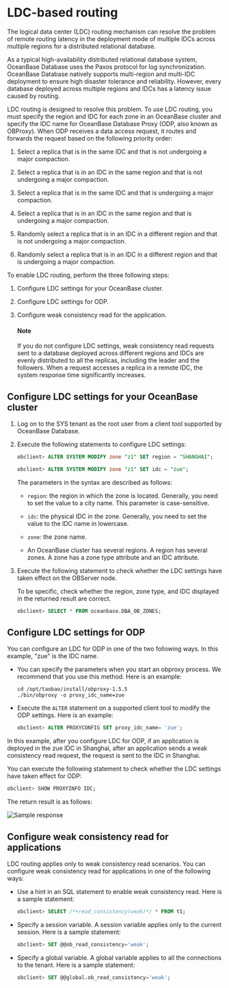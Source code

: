 # LDC-based routing

The logical data center (LDC) routing mechanism can resolve the problem of remote routing latency in the deployment mode of multiple IDCs across multiple regions for a distributed relational database.

As a typical high-availability distributed relational database system, OceanBase Database uses the Paxos protocol for log synchronization. OceanBase Database natively supports multi-region and multi-IDC deployment to ensure high disaster tolerance and reliability. However, every database deployed across multiple regions and IDCs has a latency issue caused by routing.

LDC routing is designed to resolve this problem. To use LDC routing, you must specify the region and IDC for each zone in an OceanBase cluster and specify the IDC name for OceanBase Database Proxy (ODP, also known as OBProxy). When ODP receives a data access request, it routes and forwards the request based on the following priority order:

1. Select a replica that is in the same IDC and that is not undergoing a major compaction.

2. Select a replica that is in an IDC in the same region and that is not undergoing a major compaction.

3. Select a replica that is in the same IDC and that is undergoing a major compaction.

4. Select a replica that is in an IDC in the same region and that is undergoing a major compaction.

5. Randomly select a replica that is in an IDC in a different region and that is not undergoing a major compaction.

6. Randomly select a replica that is in an IDC in a different region and that is undergoing a major compaction.

To enable LDC routing, perform the three following steps:

1. Configure LDC settings for your OceanBase cluster.

2. Configure LDC settings for ODP.

3. Configure weak consistency read for the application.

   <main id="notice" type='explain'>
    <h4>Note</h4>
    <p>If you do not configure LDC settings, weak consistency read requests sent to a database deployed across different regions and IDCs are evenly distributed to all the replicas, including the leader and the followers. When a request accesses a replica in a remote IDC, the system response time significantly increases. </p>
   </main>

## Configure LDC settings for your OceanBase cluster

1. Log on to the SYS tenant as the root user from a client tool supported by OceanBase Database.

2. Execute the following statements to configure LDC settings:

   ```sql
   obclient> ALTER SYSTEM MODIFY zone "z1" SET region = "SHANGHAI";

   obclient> ALTER SYSTEM MODIFY zone "z1" SET idc = "zue";
   ```

   The parameters in the syntax are described as follows:

   * `region`: the region in which the zone is located. Generally, you need to set the value to a city name. This parameter is case-sensitive.

   * `idc`: the physical IDC in the zone. Generally, you need to set the value to the IDC name in lowercase.

   * `zone`: the zone name.

   * An OceanBase cluster has several regions. A region has several zones. A zone has a zone type attribute and an IDC attribute.

3. Execute the following statement to check whether the LDC settings have taken effect on the OBServer node.

   To be specific, check whether the region, zone type, and IDC displayed in the returned result are correct.

   ```sql
   obclient> SELECT * FROM oceanbase.DBA_OB_ZONES;
   ```

## Configure LDC settings for ODP

You can configure an LDC for ODP in one of the two following ways. In this example, "zue" is the IDC name.

* You can specify the parameters when you start an obproxy process. We recommend that you use this method. Here is an example:

   ```shell
   cd /opt/taobao/install/obproxy-1.5.5
   ./bin/obproxy -o proxy_idc_name=zue
   ```

* Execute the `ALTER` statement on a supported client tool to modify the ODP settings. Here is an example:

   ```sql
   obclient> ALTER PROXYCONFIG SET proxy_idc_name= 'zue';
   ```

In this example, after you configure LDC for ODP, if an application is deployed in the zue IDC in Shanghai, after an application sends a weak consistency read request, the request is sent to the IDC in Shanghai.

You can execute the following statement to check whether the LDC settings have taken effect for ODP:

```sql
obclient> SHOW PROXYINFO IDC;
```

The return result is as follows:

![Sample response](https://help-static-aliyun-doc.aliyuncs.com/assets/img/zh-CN/5525858951/p147037.png)

## Configure weak consistency read for applications

LDC routing applies only to weak consistency read scenarios. You can configure weak consistency read for applications in one of the following ways:

* Use a hint in an SQL statement to enable weak consistency read. Here is a sample statement:

   ```sql
   obclient> SELECT /*+read_consistency(weak)*/ * FROM t1;
   ```

* Specify a session variable. A session variable applies only to the current session. Here is a sample statement:

   ```sql
   obclient> SET @@ob_read_consistency='weak';
   ```

* Specify a global variable. A global variable applies to all the connections to the tenant. Here is a sample statement:

   ```sql
   obclient> SET @@global.ob_read_consistency='weak';
   ```
